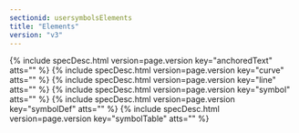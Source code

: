 ```yaml
---
sectionid: usersymbolsElements
title: "Elements"
version: "v3"
---
```






{% include specDesc.html version=page.version key="anchoredText" atts="" %}
{% include specDesc.html version=page.version key="curve" atts="" %}
{% include specDesc.html version=page.version key="line" atts="" %}
{% include specDesc.html version=page.version key="symbol" atts="" %}
{% include specDesc.html version=page.version key="symbolDef" atts="" %}
{% include specDesc.html version=page.version key="symbolTable" atts="" %}



